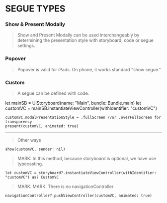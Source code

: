 # SEGUE TYPES


### Show & Present Modally


> Show and Present Modally can be used interchangeably by determining the presentation style with storyboard, code or segue settings.




### Popover

> Popover is valid for iPads. On phone, it works standard "show segue."



### Custom

> A segue can be defined with code.

   let mainSB = UIStoryboard(name: "Main", bundle: Bundle.main)
   let customVC = mainSB.instantiateViewController(withIdentifier: "customVC")      

    customVC.modalPresentationStyle = .fullScreen //or .overFullScreen for transparency
    present(customVC, animated: true)

---    
> Other ways

    show(customVC, sender: nil)       

> MARK: In this method, because storyboard is optional, we have use typecasting.

    let customVC = storyboard?.instantiateViewController(withIdentifier: "customVC") as? CustomVC
            
> MARK: MARK: There is no navigationController

    navigationController?.pushViewController(customVC, animated: true)
